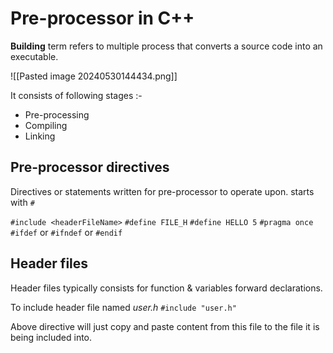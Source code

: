 
# Pre-processor in C++

**Building** term refers to multiple process that converts a source code into an executable.

![[Pasted image 20240530144434.png]]

It consists of following stages :-
- Pre-processing
- Compiling
- Linking

## Pre-processor directives

Directives or statements written for pre-processor to operate upon.
starts with `#`

`#include <headerFileName>`
`#define FILE_H`
`#define HELLO 5`
`#pragma once`
`#ifdef` or `#ifndef` or `#endif`

## Header files

Header files typically consists for function & variables forward declarations.

To include header file named *user.h*
`#include "user.h"`

Above directive will just copy and paste content from this file to the file it is being included into.
